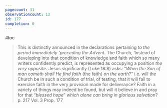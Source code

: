 ```yaml
---
pagecount: 31
observationcount: 13
id: 177
completion: 0
---
```

#toc
>This is distinctly announced in the declarations pertaining *to the period immediately ‘preceding the Advent*. The Church, ‘Instead of developing into that condition of knowledge and faith which so many writers confidently predict, is represented as occupying a position *the very opposite*. Jesus significantly (Luke 18:8) asks: “*When the Son of man cometh shall He find faith* (the faith) *on the earth*?” i.e. will the Church be in such a condition of trial, of testing, that it will fail to exercise faith in the very provision made for deliverance? Faith in a variety of things may indeed be found, but will it believe in and pray for that “*blessed hope*” *which alone can bring in glorious salvation*?
>p. 217 Vol. 3 Prop. 177 

